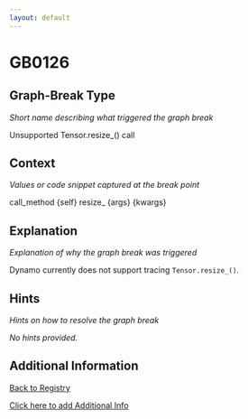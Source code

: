 ```yaml
---
layout: default
---
```

# GB0126

## Graph-Break Type
*Short name describing what triggered the graph break*

Unsupported Tensor.resize_() call

## Context
*Values or code snippet captured at the break point*

call_method {self} resize_ {args} {kwargs}

## Explanation
*Explanation of why the graph break was triggered*

Dynamo currently does not support tracing `Tensor.resize_()`.

## Hints
*Hints on how to resolve the graph break*

*No hints provided.*


## Additional Information

<!-- ADDITIONAL INFORMATION START - Add custom information below this line -->

<!-- ADDITIONAL INFORMATION END -->

[Back to Registry](../index.html)

[Click here to add Additional Info](https://github.com/pytorch-labs/compile-graph-break-site/edit/main/docs/gb/gb0126.md)
